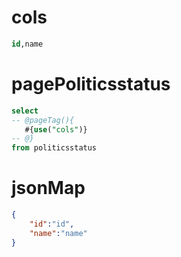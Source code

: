 cols
===
```sql
id,name
```


pagePoliticsstatus
===
```sql
select
-- @pageTag(){
   #{use("cols")}
-- @}
from politicsstatus
```


jsonMap
===
```json
{
    "id":"id",
    "name":"name"
}
```